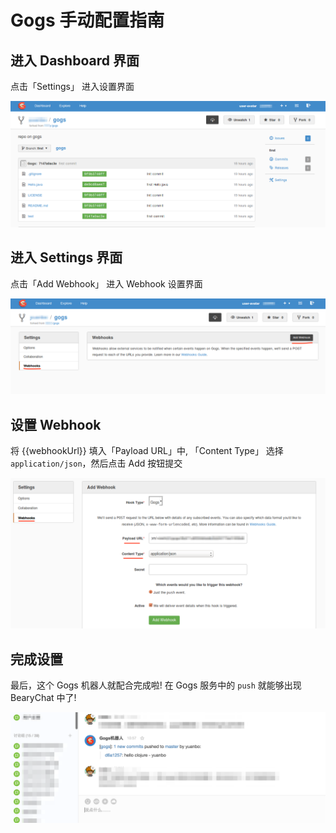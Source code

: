 # Gogs 手动配置指南

## 进入 Dashboard 界面
 点击「Settings」 进入设置界面

![](/tutorials/image/gogs_dashboard.png)

## 进入 Settings 界面
 点击「Add Webhook」 进入 Webhook 设置界面

![](/tutorials/image/gogs_setting.png)

## 设置 Webhook

将 {{webhookUrl}} 填入「Payload URL」中, 「Content Type」 选择 `application/json`，然后点击 Add 按钮提交

![](/tutorials/image/gogs_webhook.png)

## 完成设置

最后，这个 Gogs 机器人就配合完成啦! 在 Gogs 服务中的 `push` 就能够出现 BearyChat 中了!

![](/tutorials/image/gogs_bearychat.png)
